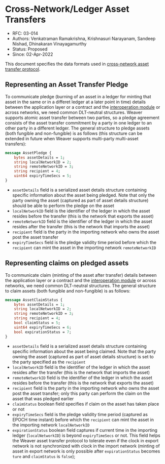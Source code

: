 <!--
 Copyright IBM Corp. All Rights Reserved.

 SPDX-License-Identifier: CC-BY-4.0
 -->
# Cross-Network/Ledger Asset Transfers

- RFC: 03-014
- Authors: Venkatraman Ramakrishna, Krishnasuri Narayanam, Sandeep Nishad, Dhinakaran Vinayagamurthy
- Status: Proposed
- Since: 02-Apr-2022

This document specifies the data formats used in [cross-network asset transfer protocol](../../protocols/asset-transfer/).

## Representing an Asset Transfer Pledge

To communicate pledge (burning of an asset in a ledger for minting that asset in the same or in a differet ledger at a later point in time) details between the application layer or a contract and the [interoperation module](models/infrastructure/interoperation-modules.md) or across networks, we need common DLT-neutral structures. Weaver supports atomic asset transfer between two parties, so a pledge agreement consists of the asset transfer commitment by a party in one ledger to an other party in a different ledger. The general structure to pledge assets (both fungible and non-fungible) is as follows (this structure can be extended in future when Weaver supports multi-party multi-asset transfers):
```protobuf
message AssetPledge {
	bytes assetDetails = 1;
	string localNetworkID = 2;
	string remoteNetworkID = 3;
	string recipient = 4;
	uint64 expiryTimeSecs = 5;
}
```
- `assetDetails` field is a serialized asset details structure containing specific information about the asset being pledged. Note that only the party owning the asset (captured as part of asset details structure) should be able to perform the pledge on the asset
- `localNetworkID` field is the identifier of the ledger in which the asset resides before the transfer (this is the network that exports the asset)
- `remoteNetworkID` field is the identifier of the ledger in which the asset resides after the transfer (this is the network that imports the asset)
- `recipient` field is the party in the importing network who owns the asset post the asset transfer
- `expiryTimeSecs` field is the pledge validity time period before which the `recipient` can mint the asset in the importing network `remoteNetworkID`

## Representing claims on pledged assets

To communicate claim (minting of the asset after transfer) details between the application layer or a contract and the [interoperation module](models/infrastructure/interoperation-modules.md) or across networks, we need common DLT-neutral structures. The general structure to claim assets (both fungible and non-fungible) is as follows:
```protobuf
message AssetClaimStatus {
	bytes assetDetails = 1;
	string localNetworkID = 2;
	string remoteNetworkID = 3;
	string recipient = 4;
	bool claimStatus = 5;
	uint64 expiryTimeSecs = 6;
	bool expirationStatus = 7;
}
```
- `assetDetails` field is a serialized asset details structure containing specific information about the asset being claimed. Note that the party owning the asset (captured as part of asset details structure) is set to the party specified as the `recipient`
- `localNetworkID` field is the identifier of the ledger in which the asset resides after the transfer (this is the network that imports the asset)
- `remoteNetworkID` field is the identifier of the ledger in which the asset resides before the transfer (this is the network that exports the asset)
- `recipient` field is the party in the importing network who owns the asset post the asset transfer; only this party can perform the claim on the asset that was pledged earlier
- `claimStatus` boolean field specifies if claim on the asset has taken place or not
- `expiryTimeSecs` field is the pledge validity time period (captured as EPOCH time instant) before which the `recipient` can mint the asset in the importing network `localNetworkID`
- `expirationStatus` boolean field captures if current time in the importing ledger (`localNetworkID`) is beyond `expiryTimeSecs` or not. This field helps the Weaver asset transfer protocol to tolerate even if the clock in export network is not synchronized with clock in the import network (minting of asset in export network is only possible after `expirationStatus` becomes `ture` and `claimStatus` is `false`);
